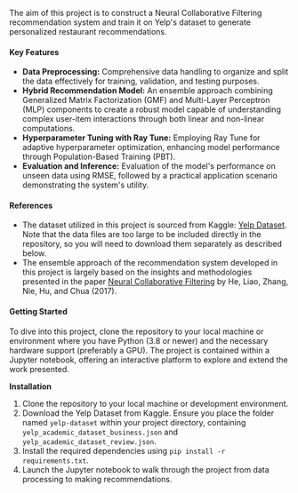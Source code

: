 
The aim of this project is to construct a Neural Collaborative Filtering recommendation system and train it on Yelp's dataset to generate personalized restaurant recommendations.

#### **Key Features**

- **Data Preprocessing:** Comprehensive data handling to organize and split the data effectively for training, validation, and testing purposes.
- **Hybrid Recommendation Model:** An ensemble approach combining Generalized Matrix Factorization (GMF) and Multi-Layer Perceptron (MLP) components to create a robust model capable of understanding complex user-item interactions through both linear and non-linear computations.
- **Hyperparameter Tuning with Ray Tune:** Employing Ray Tune for adaptive hyperparameter optimization, enhancing model performance through Population-Based Training (PBT).
- **Evaluation and Inference:** Evaluation of the model's performance on unseen data using RMSE, followed by a practical application scenario demonstrating the system's utility.

#### **References**

- The dataset utilized in this project is sourced from Kaggle: [Yelp Dataset](https://www.kaggle.com/datasets/yelp-dataset/yelp-dataset). Note that the data files are too large to be included directly in the repository, so you will need to download them separately as described below.
- The ensemble approach of the recommendation system developed in this project is largely based on the insights and methodologies presented in the paper [Neural Collaborative Filtering](https://arxiv.org/pdf/1708.05031v2.pdf) by He, Liao, Zhang, Nie, Hu, and Chua (2017).

#### **Getting Started**

To dive into this project, clone the repository to your local machine or environment where you have Python (3.8 or newer) and the necessary hardware support (preferably a GPU). The project is contained within a Jupyter notebook, offering an interactive platform to explore and extend the work presented.

**Installation**
1. Clone the repository to your local machine or development environment.
2. Download the Yelp Dataset from Kaggle. Ensure you place the folder named `yelp-dataset` within your project directory, containing `yelp_academic_dataset_business.json` and `yelp_academic_dataset_review.json`.
3. Install the required dependencies using `pip install -r requirements.txt`.
4. Launch the Jupyter notebook to walk through the project from data processing to making recommendations.
